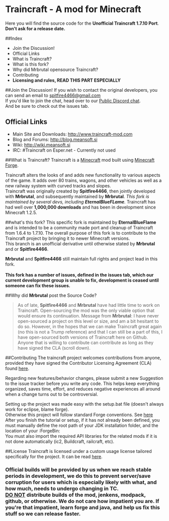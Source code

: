 # Traincraft - A mod for Minecraft

Here you will find the source code for the **Unofficial Traincraft 1.7.10 Port**.<br/>
**Don't ask for a release date.**

##Index
- Join the Discussion!
- Official Links
- What is Traincraft?
- What is this fork?
- Why did Mrbrutal opensource Traincraft?
- Contributing
- <b>Licensing and rules, READ THIS PART ESPECIALLY</b>

##Join the Discussion!
If you wish to contact the original developers, you can send an email to spitfire4466@gmail.com <br/> If you'd like to join the chat, head over to our [Public Discord chat](https://discord.gg/0zzHVjy4UIqVJskM).<br/> And be sure to check out the issues tab.
## Official Links
* Main Site and Downloads: http://www.traincraft-mod.com
* Blog and Forums: http://blog.meansoft.si
* Wiki: http://wiki.meansoft.si
* IRC: #Traincraft on Esper.net - Currently not used

##What is Traincraft?
Traincraft is a [Minecraft](https://minecraft.net/) mod built using [Minecraft Forge](https://github.com/MinecraftForge).

Traincraft alters the looks of and adds new functionality to various aspects of the game. It adds over 80 trains, wagons, and other vehicles as well as a new railway system with curved tracks and slopes.<br/>Traincraft was originally created by **Spitfire4466**, then jointly developed with **Mrbrutal**, and subsequently maintained by **Mrbrutal**. *This fork is maintained by several devs, including **EternalBlueFLame**.* 
Traincraft has had well over **1,000,000 downloads** and has been in development since Minecraft 1.2.5.

##what's this fork?
This specific fork is maintained by **EternalBlueFlame** and is intended to be a community made port and cleanup of Traincraft from 1.6.4 to 1.7.10. The overall purpose of this fork is to contribute to the Traincraft project by bringing it to newer Minecraft versions.<br/>This branch is an unofficial derivative until otherwise stated by **Mrbrutal** and or **Spitfire4466**.

**Mrbrutal** and **Spitfire4466** still maintain full rights and project lead in this fork.<br/><br/> **This fork has a number of issues, defined in the issues tab, which our current development group is unable to fix, development is ceased until someone can fix these issues.**

##Why did **Mrbrutal** post the Source Code?
> As of late, **Spitfire4466** and **Mrbrutal** have had little time to work on Traincraft. Open-sourcing the mod was the only viable option that would ensure its continuation. Message from **Mrbrutal**: I have never open-sourced a project on this level or size, and am a bit hesitant to do so. However, in the hopes that we can make Traincraft great again (no this is not a Trump reference) and that I can still be a part of this, I have open-sourced both versions of Traincraft  here on Github. Anyone that is willing to contribute can contribute as long as they have signed the CLA (scroll down).

##Contributing
The traincraft project welcomes contributions from anyone, provided they have signed the Contributor Licensing Agreement (CLA) found [here](https://cla-assistant.io/Mrbrutal/Traincraft).

Regarding new features/behavior changes, please submit a new Suggestion to the issue tracker before you write any code. This helps keep everything organized, saves time, effort, and reduces negative experiences all around when a change turns out to be controversial.

Setting up the project was made easy with the setup.bat file (doesn't always work for eclipse, blame forge).<br/>
Otherwise this project will follow standard Forge conventions. See [here](http://www.minecraftforge.net/wiki/Installation/Source)<br/>
After you finish the tutorial or setup, if it has not already been defined, you must manually define the root path of your JDK installation folder, and the location of your :ForgeBin:<br/>
You must also import the required API libraries for the related mods if it is not done automatically (ic2, Buildcraft, railcraft, etc).

##License
Traincraft is licensed under a custom usage license tailored specifically for the project. It can be read [here](https://github.com/Mrbrutal/Traincraft-164/blob/master/LICENSE.md).

<h3>Official builds will be provided by us when we reach stable periods in development, we do this to prevent server/save corruption for users which is especially likely with what, and how much, needs to undergo changing in TC.
<br/><u>DO NOT</u> distribute builds of the mod, jenkens, modpack, github, or otherwise. We do not care how impatient you are. If you're that impatient, learn forge and java, and help us fix this stuff so we can release faster.</h3>

